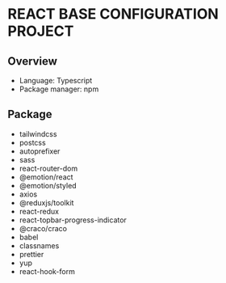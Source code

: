 # REACT BASE CONFIGURATION PROJECT

## Overview

- Language: Typescript
- Package manager: npm

## Package

- tailwindcss
- postcss
- autoprefixer
- sass
- react-router-dom
- @emotion/react
- @emotion/styled
- axios
- @reduxjs/toolkit
- react-redux
- react-topbar-progress-indicator
- @craco/craco
- babel
- classnames
- prettier
- yup
- react-hook-form
